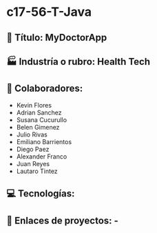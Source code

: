 # c17-56-T-Java

## 🚀 Título: MyDoctorApp

## 🏭 Industría o rubro: Health Tech

## 👥 Colaboradores:
- Kevin Flores
- Adrian Sanchez
- Susana Cucurullo
- Belen Gimenez
- Julio Rivas
- Emiliano Barrientos
- Diego Paez
- Alexander Franco
- Juan Reyes
- Lautaro Tintez

## 💻 Tecnologías: 

## 🔗 Enlaces de proyectos: - 

